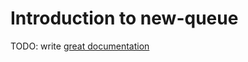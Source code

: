 # Introduction to new-queue

TODO: write [great documentation](http://jacobian.org/writing/what-to-write/)
